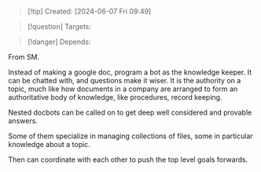 
>[!tip] Created: [2024-06-07 Fri 09:49]

>[!question] Targets: 

>[!danger] Depends: 

From SM.

Instead of making a google doc, program a bot as the knowledge keeper.  It can be chatted with, and questions make it wiser.  It is the authority on a topic, much like how documents in a company are arranged to form an authoritative body of knowledge, like procedures, record keeping.

Nested docbots can be called on to get deep well considered and provable answers.

Some of them specialize in managing collections of files, some in particular knowledge about a topic.

Then can coordinate with each other to push the top level goals forwards.

